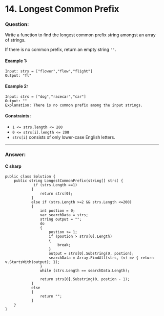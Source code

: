 # 14. Longest Common Prefix

### Question:


Write a function to find the longest common prefix string amongst an array of strings.

If there is no common prefix, return an empty string `""`.
#### Example 1:
```
Input: strs = ["flower","flow","flight"]
Output: "fl"
```
#### Example 2:
```
Input: strs = ["dog","racecar","car"]
Output: ""
Explanation: There is no common prefix among the input strings.
```

#### Constraints:
* `1 <= strs.length <= 200`
* `0 <= strs[i].length <= 200`
* `strs[i]` consists of only lower-case English letters.

----
### Answer:
#### C sharp
```
public class Solution {
    public string LongestCommonPrefix(string[] strs) {
             if (strs.Length ==1)
            {
                return strs[0];
            }
            else if (strs.Length >=2 && strs.Length <=200)
            {
                int postion = 0;
                var searchData = strs;
                string output = "";
                do
                {
                    postion += 1;
                    if (postion > strs[0].Length)
                    {
                        break;
                    }
                    output = strs[0].Substring(0, postion);
                    searchData = Array.FindAll(strs, (v) => { return v.StartsWith(output); });
                }
                while (strs.Length == searchData.Length);

                return strs[0].Substring(0, postion - 1);
            }
            else
            {
                return "";
            }
    }
}
```
